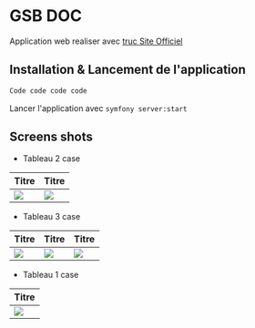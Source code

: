 # GSB DOC
Application web realiser avec [truc Site Officiel](Lien)

## Installation & Lancement de l'application

``` bash
Code code code code
```
Lancer l'application avec ```symfony server:start```

## Screens shots

* Tableau 2 case

| Titre | Titre |
| ------- | ------- |
| ![](Lien)</td> | ![](Lien) |


* Tableau 3 case

| Titre | Titre | Titre |
| ------- | ------- | ------- |
| ![](Lien) | ![](Lien) | ![](Lien) |

* Tableau 1 case

| Titre |
| ------- |
| ![](Lien) |
